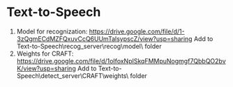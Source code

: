# Text-to-Speech
1. Model for recognization: https://drive.google.com/file/d/1-3zQgmECdMZFQxuvCcQ6UUmTalsypscZ/view?usp=sharing
  Add to Text-to-Speech\recog_server\recog\model\ folder
2. Weights for CRAFT: https://drive.google.com/file/d/1oIfoxNpISkqFMMpuNogmgf7QbbQO2bvK/view?usp=sharing
  Add to Text-to-Speech\detect_server\CRAFT\weights\ folder
